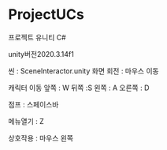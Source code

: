 # ProjectUCs
프로젝트 유니티 C#

unity버전2020.3.14f1


씬 : SceneInteractor.unity
화면 회전 : 마우스 이동

캐릭터 이동
 앞쪽 : W
 뒤쪽  :S
 왼쪽 : A
 오른쪽 : D

점프 : 스페이스바

메뉴열기 : Z

상호작용 : 마우스 왼쪽

